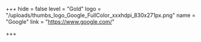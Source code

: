 +++
hide = false
level = "Gold"
logo = "/uploads/thumbs_logo_Google_FullColor_xxxhdpi_830x271px.png"
name = "Google"
link = "https://www.google.com/"

+++
